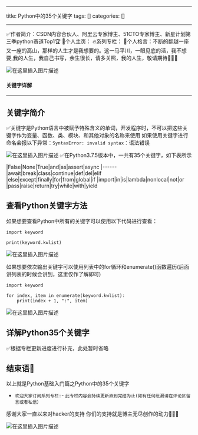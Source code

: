 
--- 
title:  Python中的35个关键字 
tags: []
categories: [] 

---
>  
 ✅作者简介：CSDN内容合伙人、阿里云专家博主、51CTO专家博主、新星计划第三季python赛道Top1🏆 📃个人主页： 🔥系列专栏： 💬个人格言：不断的翻越一座又一座的高山，那样的人生才是我想要的。这一马平川，一眼见底的活，我不想要,我的人生，我自己书写，余生很长，请多关照，我的人生，敬请期待💖💖💖 


<img src="https://img-blog.csdnimg.cn/92b6f8a7e4c34feba8b20fb5583de221.gif#pic_center" alt="在这里插入图片描述"> 

#### 关键字详解
- - - - 


## 关键字简介

✅关键字是Python语言中被赋予特殊含义的单词，开发程序时，不可以把这些关键字作为变量、函数、类、模块、和其他对象的名称来使用 如果使用关键字进行命名会报以下异常：`SyntaxError: invalid syntax`：语法错误

<img src="https://img-blog.csdnimg.cn/6ad52218fbf342b98ef36d9a7080b4bc.png" alt="在这里插入图片描述"> ✅在Python3.7.5版本中，一共有35个关键字，如下表所示

|False|None|True|and|as|assert|async
|------
|await|break|class|continue|def|del|elif
|else|except|finally|for|from|global|if
|import|in|is|lambda|nonlocal|not|or
|pass|raise|return|try|while|with|yield

## 查看Python关键字方法

如果想要查看Python中所有的关键字可以使用以下代码进行查看：

```
import keyword

print(keyword.kwlist)

```

<img src="https://img-blog.csdnimg.cn/4e6a1291c60c4f21a183bb4ddcebb69e.png" alt="在这里插入图片描述">

如果想要依次输出关键字可以使用列表中的for循环和enumerate()函数遍历(后面讲列表的时候会讲到，这里仅作了解即可)

```
import keyword

for index, item in enumerate(keyword.kwlist):
    print(index + 1, ":", item)

```

<img src="https://img-blog.csdnimg.cn/2d9b478c149d418aaddab24204001e36.png" alt="在这里插入图片描述">

## 详解Python35个关键字

✅根据专栏更新进度进行补充，此处暂时省略

## 结束语🥇

>  
 以上就是Python基础入门篇之Python中的35个关键字 
 - `欢迎大家订阅系列专栏:`- `此专栏内容会持续更新直到完结为止(如有任何纰漏请在评论区留言或者私信）` 


>  
 感谢大家一直以来对hacker的支持 你们的支持就是博主无尽创作的动力💖💖💖 


<img src="https://img-blog.csdnimg.cn/bdd237d869be4fee9ba4de0f100e35a8.gif#pic_center" alt="在这里插入图片描述">

